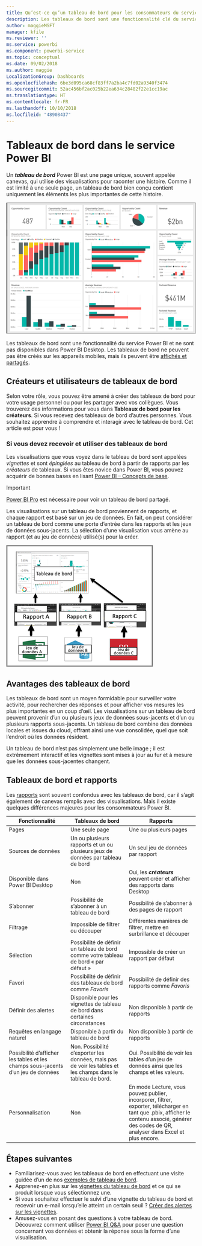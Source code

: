 ```yaml
---
title: Qu’est-ce qu’un tableau de bord pour les consommateurs du service Power BI ?
description: Les tableaux de bord sont une fonctionnalité clé du service Power BI.
author: maggieMSFT
manager: kfile
ms.reviewer: ''
ms.service: powerbi
ms.component: powerbi-service
ms.topic: conceptual
ms.date: 09/02/2018
ms.author: maggie
LocalizationGroup: Dashboards
ms.openlocfilehash: 6be3d095ca68cf83ff7a2ba4c7fd02a9340f3474
ms.sourcegitcommit: 52ac456bf2ac025b22ea634c28482f22e1cc19ac
ms.translationtype: HT
ms.contentlocale: fr-FR
ms.lasthandoff: 10/10/2018
ms.locfileid: "48908437"
---
```

# <a name="dashboards-in-power-bi-service"></a>Tableaux de bord dans le service Power BI

Un ***tableau de bord*** Power BI est une page unique, souvent appelée canevas, qui utilise des visualisations pour raconter une histoire. Comme il est limité à une seule page, un tableau de bord bien conçu contient uniquement les éléments les plus importantes de cette histoire.

![tableau de bord](media/service-dashboards/power-bi-dashboard2.png)

Les tableaux de bord sont une fonctionnalité du service Power BI et ne sont pas disponibles dans Power BI Desktop. Les tableaux de bord ne peuvent pas être créés sur les appareils mobiles, mais ils peuvent être [affichés et partagés](mobile-apps-view-dashboard.md).

## <a name="dashboard-creators-and-dashboard-consumers"></a>Créateurs et utilisateurs de tableaux de bord
Selon votre rôle, vous pouvez être amené à créer des tableaux de bord pour votre usage personnel ou pour les partager avec vos collègues. Vous trouverez des informations pour vous dans **Tableaux de bord pour les créateurs**. Si vous recevez des tableaux de bord d’autres personnes. Vous souhaitez apprendre à comprendre et interagir avec le tableau de bord. Cet article est pour vous !


### <a name="if-you-will-be-receiving-and-consuming-dashboards"></a>Si vous devez recevoir et utiliser des tableaux de bord

Les visualisations que vous voyez dans le tableau de bord sont appelées *vignettes* et sont *épinglées* au tableau de bord à partir de rapports par les *créateurs* de tableaux. Si vous êtes novice dans Power BI, vous pouvez acquérir de bonnes bases en lisant [Power BI – Concepts de base](service-basic-concepts.md).

> [!IMPORTANT]
> [Power BI Pro](service-free-vs-pro.md) est nécessaire pour voir un tableau de bord partagé.

Les visualisations sur un tableau de bord proviennent de rapports, et chaque rapport est basé sur un jeu de données. En fait, on peut considérer un tableau de bord comme une porte d’entrée dans les rapports et les jeux de données sous-jacents. La sélection d’une visualisation vous amène au rapport (et au jeu de données) utilisé(s) pour la créer.

![diagramme montrant la relation entre les tableaux de bord, les rapports, les jeux de données](media/service-dashboards/power-bi-diagram.png)



## <a name="advantages-of-dashboards"></a>Avantages des tableaux de bord
Les tableaux de bord sont un moyen formidable pour surveiller votre activité, pour rechercher des réponses et pour afficher vos mesures les plus importantes en un coup d’œil. Les visualisations sur un tableau de bord peuvent provenir d’un ou plusieurs jeux de données sous-jacents et d’un ou plusieurs rapports sous-jacents. Un tableau de bord combine des données locales et issues du cloud, offrant ainsi une vue consolidée, quel que soit l’endroit où les données résident.

Un tableau de bord n’est pas simplement une belle image ; il est extrêmement interactif et les vignettes sont mises à jour au fur et à mesure que les données sous-jacentes changent.

## <a name="dashboards-versus-reports"></a>Tableaux de bord et rapports
Les [rapports](service-reports.md) sont souvent confondus avec les tableaux de bord, car il s’agit également de canevas remplis avec des visualisations. Mais il existe quelques différences majeures pour les consommateurs Power BI.

| **Fonctionnalité** | **Tableaux de bord** | **Rapports** |
| --- | --- | --- |
| Pages |Une seule page |Une ou plusieurs pages |
| Sources de données |Un ou plusieurs rapports et un ou plusieurs jeux de données par tableau de bord |Un seul jeu de données par rapport |
| Disponible dans Power BI Desktop |Non |Oui, les ***créateurs*** peuvent créer et afficher des rapports dans Desktop |
| S’abonner |Possibilité de s’abonner à un tableau de bord |Possibilité de s’abonner à des pages de rapport |
| Filtrage |Impossible de filtrer ou découper |Différentes manières de filtrer, mettre en surbrillance et découper |
| Sélection |Possibilité de définir un tableau de bord comme votre tableau de bord « par défaut » |Impossible de créer un rapport par défaut |
| Favori | Possibilité de définir des tableaux de bord comme *Favoris* | Possibilité de définir des rapports comme *Favoris*
| Définir des alertes |Disponible pour les vignettes de tableau de bord dans certaines circonstances |Non disponible à partir de rapports |
| Requêtes en langage naturel |Disponible à partir du tableau de bord |Non disponible à partir de rapports |
| Possibilité d’afficher les tables et les champs sous-jacents d’un jeu de données |Non. Possibilité d’exporter les données, mais pas de voir les tables et les champs dans le tableau de bord. |Oui. Possibilité de voir les tables d’un jeu de données ainsi que les champs et les valeurs. |
| Personnalisation |Non |En mode Lecture, vous pouvez publier, incorporer, filtrer, exporter, télécharger en tant que .pbix, afficher le contenu associé, générer des codes de QR, analyser dans Excel et plus encore.  |

## <a name="next-steps"></a>Étapes suivantes
* Familiarisez-vous avec les tableaux de bord en effectuant une visite guidée d’un de nos [exemples de tableau de bord](sample-tutorial-connect-to-the-samples.md).
* Apprenez-en plus sur les [vignettes du tableau de bord](service-dashboard-tiles.md) et ce qui se produit lorsque vous sélectionnez une.
* Si vous souhaitez effectuer le suivi d’une vignette du tableau de bord et recevoir un e-mail lorsqu’elle atteint un certain seuil ? [Créer des alertes sur les vignettes](service-set-data-alerts.md).
* Amusez-vous en posant des questions à votre tableau de bord. Découvrez comment utiliser [Power BI Q&A](power-bi-tutorial-q-and-a.md) pour poser une question concernant vos données et obtenir la réponse sous la forme d’une visualisation.
